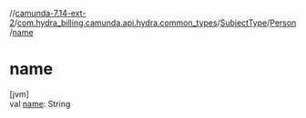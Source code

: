 //[camunda-7.14-ext-2](../../../../index.md)/[com.hydra_billing.camunda.api.hydra.common_types](../../index.md)/[SubjectType](../index.md)/[Person](index.md)/[name](name.md)

# name

[jvm]\
val [name](name.md): String
